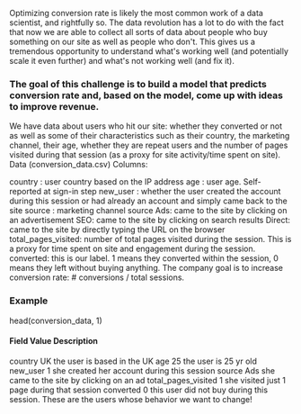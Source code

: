 Optimizing conversion rate is likely the most common work of a data scientist, and rightfully so. The data revolution has a lot to do with the fact that now we are able to collect all sorts of data about people who buy something on our site as well as people who don't. This gives us a tremendous opportunity to understand what's working well (and potentially scale it even further) and what's not working well (and fix it).
### The goal of this challenge is to build a model that predicts conversion rate and, based on the model, come up with ideas to improve revenue.
We have data about users who hit our site: whether they converted or not as well as some of their characteristics such as their country, the marketing channel, their age, whether they are repeat users and the number of pages visited during that session (as a proxy for site activity/time spent on site).
Data (conversion_data.csv) Columns:

country : user country based on the IP address
age : user age. Self-reported at sign-in step
new_user : whether the user created the account during this session or had already an account and simply came back to the site
source : marketing channel source
Ads: came to the site by clicking on an advertisement SEO: came to the site by clicking on search results
Direct: came to the site by directly typing the URL on the browser total_pages_visited: number of total pages visited during the session. This is a proxy for time spent on site and engagement during the session.
converted: this is our label. 1 means they converted within the session, 0 means they left without buying anything. The company goal is to increase conversion rate: # conversions
/ total sessions.

### Example

head(conversion_data, 1)

#### Field	       Value	                 Description
country	             UK	          the user is based in the UK
age	                 25	            the user is 25 yr old
new_user	           1	        she created her account during this session
source	            Ads	       she came to the site by clicking on an ad
total_pages_visited	 1	         she visited just 1 page during that session
converted	           0	        this user did not buy during this session.
                               These are the users whose behavior we want to change!
